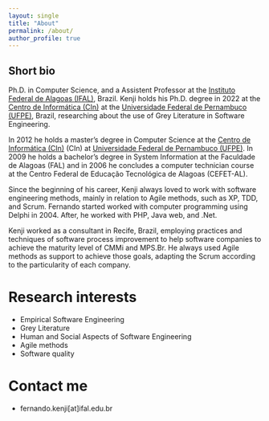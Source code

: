 ```yaml
---
layout: single
title: "About"
permalink: /about/
author_profile: true
---
```



## Short bio

Ph.D. in Computer Science, and a Assistent Professor at the [Instituto Federal de Alagoas (IFAL)](www.ifal.edu.br), Brazil. Kenji holds his Ph.D. degree in 2022 at the [Centro de Informática (CIn)](www.cin.ufpe.br) at the [Universidade Federal de Pernambuco (UFPE)](www.ufpe.br), Brazil, researching about the use of Grey Literature in Software Engineering.

In 2012 he holds a master’s degree in Computer Science at the [Centro de Informática (CIn)](https://www.cin.ufpe.br) (CIn) at [Universidade Federal de Pernambuco (UFPE)](https://www.ufpe.br). In 2009 he holds a bachelor’s degree in System Information at the Faculdade de Alagoas (FAL) and in 2006 he concludes a computer technician course at the Centro Federal de Educação Tecnológica de Alagoas (CEFET-AL).

Since the beginning of his career, Kenji always loved to work with software engineering methods, mainly in relation to Agile methods, such as XP, TDD, and Scrum. Fernando started worked with computer programming using Delphi in 2004. After, he worked with PHP, Java web, and .Net.

Kenji worked as a consultant in Recife, Brazil, employing practices and techniques of software process improvement to help software companies to achieve the maturity level of CMMi and MPS.Br. He always used Agile methods as support to achieve those goals, adapting the Scrum according to the particularity of each company.


Research interests
======
- Empirical Software Engineering
- Grey Literature
- Human and Social Aspects of Software Engineering
- Agile methods
- Software quality


Contact me
======
- fernando.kenji[at]ifal.edu.br

